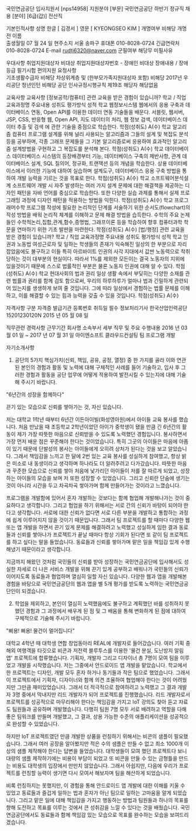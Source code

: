 국민연금공단 입사지원서 [nps14958]
지원분야	[부문] 국민연금공단 하반기 정규직 채용
[분야] [6급(갑)] 전산직


기본인적사항
성명	한글 [ 김경서 ] 영문 [ KYEONGSEO KIM ]
개명여부	비해당	개명전 이름	
출생월일	07 월 24 일
현주소지	서울 송파구
휴대폰	010-8028-0724	긴급연락처	010-8028-0724
E-mail	rudtj6320@naver.com
군필여부	해당무	미필사유	


우대사항
취업지원대상자	비대상	취업지원대상자번호	-
장애인	비대상	장애내용 / 장애등급	
필기시험 편의지원 요청사항	
기초생활수급자	비해당	차상위계층 및
(한부모가족지원대상자 포함)	비해당
2017년 우리공단 청년인턴	비해당
공단 인사규정시행규칙
제19조 해당자	해당없음


교육사항
교육사항
[정보공학/컴퓨터] 관련 교육을 받은 경험이 있습니까?
학교 / 직업	교육과정명	주요내용	성취도
평가방식	성적
학교	웹정보시스템	웹에서의 응용 구축과 데이터베이스 연동, Open API를 이용한 데이터 연동 기술들을 배운다. 서블릿, 웹서버, JSP, CSS, 반응형 웹, Open API, 지도 데이터의 처리, 웹 정보 검색, 데이터베이스 데이터 추출 및 검색 에 관한 기술을 중점으로 학습한다.	학점(성취도)	A(수)
학교	알고리즘	컴퓨터 프로그램 설계를 위해 널리 사용되는 알고리즘과 그들의 설계 및 복잡도 분석 등을 공부하며, 각종 그래프 문제들을 그 기본 알고리즘로써 응용하여 효과적인 알고리즘 설계방법을 구현하고 그 복잡도를 분석해 본다.	학점(성취도)	A(수)
학교	데이터베이스	데이터베이스 시스템의 등장배경부터 기능, 데이터베이스 구축의 제반사항, 관계 데이터베이스 설계, SQL 질의어, 정규화, 트랜잭션 등의 개념을 학습한다. 상용 데이터베이스에서 이러한 기능에 대하여 실습하며 설계도구, 데이터베이스 응용 구축 방법을 통하여 개발 능력을 기르는 것을 목표로 한다.	학점(성취도)	A(수)
학교	소프트웨어분석설계	소프트웨어 개발 시 자주 발생하는 여러 가지 설계 문제에 대한 해결책을 제공하는 디자인 패턴을 자바 언어를 중심으로 학습한다. 또한 다양한 실습 과제를 통해서 실제 프로그래밍 과정에 디자인 패턴을 적용하는 방법을 익힌다.	학점(성취도)	A(수)
학교	프로그래머수학	프로그램 작성에 필요한 논리적인 단계를 서술하기 위한 순서도(flowchart)의 작성 방법을 배워 논리적 체계를 이해하고 문제 해결 방법을 습득한다. 수학의 주요 논제들인 수학적논리,집합,관계,함수,증명법, 그래프이론 등을 학습하여 향후 컴퓨터과학 학문을 연마하기 위한 기초 발판을 마련한다.	학점(성취도)	A(수)
[법/행정] 관련 교육을 받은 경험이 있습니까?
학교 / 직업	교육과정명	주요내용	성취도
평가방식	성적
학교	인권과 노동법	여성근로자 및 일하는 학생들의 존재가 익숙해진 일상의 한 부분으로 자리잡았음에도 불구하고 이들 특히 아르바이트 인권의 사각 지대에서 값싼 노동력으로 착취당하는 것이 대부분의 현실이다. 따라서 1%를 제외한 모든이는 결국 노동자의 지위에 있을것이기 때문에 스스로 법률적인 부분은 물론 노동자 인권에 대해 알 수 있다.	학점(성취도)	A(수)
학교	현대사회의 법과 권리	일상 생활 속에서 부딪히는 다양한 소재를 관련 법률과 권리를 함께 검토 함으로써, 우리의 하루하루가 얼마나 법과 긴밀하게 관련되어 있는지를 생생하게 보여 줄 것입니다. 그에 따라 일상에서 경험하는 법률 문제를 이해하고, 이를 해결할 수 있는 힘과 능력을 갖출 수 있을 것입니다.	학점(성취도)	A(수)


자격사항
구분	자격증	발급기관	등록번호	취득일
필수	정보처리기사	한국산업인력공단	15201230120N	2015 년 05 월 08 일


직무관련 경력사항
근무기간	회사명	소속부서	세부 직무 및 주요 수행내용
2016 년 03 월 01 일 ~ 
2017 년 07 월 31 일	아이엔소프트	클라우드컨설팅 팀	프로그램 개발


자기소개사항
1. 공단의 5가지 핵심가치(신뢰, 책임, 공유, 공정, 열정) 중 한 가지를 골라 이와 연관된 본인의 경험과 활동 및 노력에 대해 구체적인 사례를 들어 기술하고,
입사 후 그러한 경험과 활동을 공단 업무에 어떻게 적용하여 발전시킬 수 있는지에 대해 기술해 주시기 바랍니다.

"6년간의 성장을 함께하다"

끈기 있는 모습으로 신뢰를 쌓아가는 것, 자신 있습니다.

저는 대학교 1학년 때부터 6년간 이든아이빌(화성영아원)에서 아이들 교육 봉사를 했습니다. 처음 만났을 때 초등학교 2학년이었던 아이가 중학생이 됐을 만큼 긴 6년간의 활동이 제가 가장 따뜻한 마음으로 신뢰받을 수 있도록 노력했던 경험입니다. 봉사하면서 가장 먼저 배운 점은 꾸준해야 한다는 것이었습니다. 특히 그곳의 아이들은 마음에 아픔이 있기 때문에 단발성의 봉사는 아이들에게 오히려 상처가 된다는 것을 보고 알았습니다. 그래서 책임감을 느끼고 한 달에 2번 있는 교육 봉사를 성실하게 참여했고, 항상 밝은 미소로 내 동생이라고 생각하며 하나라도 더 알려주려고 다가갔습니다. 따뜻한 마음과 꾸준한 모습으로 신뢰를 쌓아 처음에 낯가리던 아이들이 저를 잘 따르게 되었고, 성장하는 아이들의 모습을 보며 저 또한 성장할 수 있었습니다. 그리고 신뢰란 단숨에 생기는 것이 아니라 시간을 두고 차곡차곡 쌓아가며 함께 만들어가는 것이라고 느꼈습니다. 

프로그램을 개발함에 있어서 혼자 개발하는 것보다는 함께 협업해 개발해나가는 것이 중요하다고 생각합니다. 그리고 협업을 하기 위해서는 서로 간의 신뢰가 바탕이 되어야 한다고 생각합니다. 서로에 대한 신뢰가 없다면 서로 다른 부분을 개발하고 통합하는 과정에 쉽게 이루어지지 않을 것이기 때문입니다. 그래서 팀 프로젝트를 할 때마다 다양한 웹 또는 앱 개발을 하면서 끈기 있게 문제를 해결하려고 노력했고 성실하게 임한 결과 동료들과 신뢰를 쌓아나가 프로젝트가 끝날 때마다 항상 기회가 된다면 또 같이 팀 프로젝트를 하고 싶다는 말을 들었습니다. 동료들과 신뢰를 쌓아가며 맡은 일을 책임감 있게 수행해냈기 때문이라고 생각합니다. 

지금까지 해왔던 것처럼 국민들의 신뢰를 받아 성장하는 국민연금공단에 입사해서도 성실한 자세로 더 나은 서비스 개발을 위해 끈기 있게 공부하고 배워나가 국민들의 신뢰가 이어지도록 동료들과 협업하며 열심히 일할 자신 있습니다. 다양한 웹과 앱을 개발해본 경험을 바탕으로 국민연금공단의 웹과 앱을 별 5개 평가를 받도록 노력하는 국민연금공단인이 되겠습니다.

2. 학업을 제외하고, 본인이 열심히 노력했음에도 불구하고 계획했던 바를 성취하지 못했던 경험과 그 과정에서 배우게 된 점 및 그 배움을 통해
변화하게 된 점에 대하여 구체적으로 기술해 주시기 바랍니다.

"삐용! 삐용! 물건이 멀어집니다"

대학교 4학년 때 대학생 연합 창업동아리 REAL에 개발자로 들어갔습니다. 여러 기획 중 해외 여행객을 타깃으로 비콘과 저전력 블루투스를 이용한 '물건 분실, 도난방지 알림 앱' 프로젝트에 합류했습니다. 기획자, 개발자 그리고 디자이너 총 7명이 모여 팀을 이루었고 개발을 시작했습니다. 저는 그중에서 안드로이드 앱 개발을 맡았습니다. 학교에서 한 프로젝트는 디자인, 개발 모두 혼자 하거나 동기들과 작은 팀으로 했었습니다. 그래서 이 프로젝트에서 기획자, 디자이너와 함께 의견 조율하여 협업해야 한다는 것이 어려웠지만 그만큼 재미있었습니다. 그래서 더 적극적으로 참여하려고 노력했고 그 결과 개발자 3명 중에서 막내지만 리드 개발자가 되어 프로젝트를 진행했습니다. 리드 개발자로서 프로젝트를 성공적으로 마무리해야 한다는 책임감을 가지고 IoT 강의도 찾아 듣고 자료도 팀원들과 공유하며 개발했습니다. 다행히 팀원 7명 모두 서로 배려하고 역할을 다해 좋은 팀워크를 만들며 개발했고, 그 결과, 상용 가능한 수준의 애플리케이션을 성공적으로 완성할 수 있었습니다.

하지만 IoT 프로젝트였던 만큼 개발한 상품을 런칭하기 위해서는 비콘의 샘플이 필요했습니다. 그래서 여러 공장을 알아봤지만 적은 수의 샘플은 만들 수 없고 최소 1000개 이상의 샘플 제작해야 한다는 답변을 들었습니다. 대학생들이 모여 했던 프로젝트다 보니 대량의 샘플 제작하기에는 비용이  부담이 되었고 또 비콘을 만들 수 있는 금형틀을 만드는 비용도 대학생의 입장에서 만만치 않았습니다. 그래서 아쉽지만, 다음에 우리가 프로젝트를 런칭할 능력이 생기면 다시 모여서 해보자며 팀을 해산하게 되었습니다. 

비록 런칭하지는 못했지만, 이 경험을 통해 안드로이드 앱 개발에 대한 이해를 키울 수 있었고 동료들과 즐겁게 일하는 법과 혼자가 아닌 팀으로 일하는 고마움을 알게 되었습니다. 그리고 맡은 일에 대해 책임감을 가지고 행동하는 방법과 팀원들과 하나의 목표를 향해 도전하고 목표를 이루는 것에서 큰 성취감을 느낄 수 있다는 것을 배웠습니다. 국민연금공단에서도 동료들과 함께 책임감 있는 모습으로 목표를 완수하는 모습을 보여드리겠습니다.